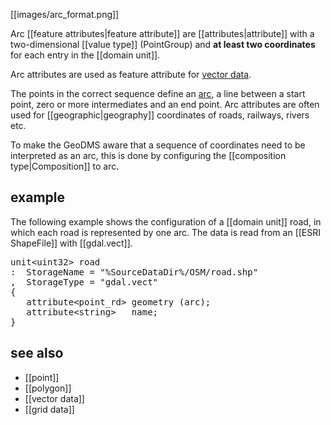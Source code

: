 [[images/arc_format.png]]

Arc [[feature attributes|feature attribute]] are [[attributes|attribute]] with a two-dimensional [[value type]] (PointGroup) and **at least two coordinates** for each entry in the [[domain unit]].

Arc attributes are used as feature attribute for [vector data](https://github.com/ObjectVision/GeoDMS/wiki/Vector-data).

The points in the correct sequence define an [arc](https://en.wikipedia.org/wiki/Arc_(geometry)), a line between a start point, zero or more intermediates and an end point. Arc attributes are often used for [[geographic|geography]] coordinates of roads, railways, rivers etc.

To make the GeoDMS aware that a sequence of coordinates need to be interpreted as an arc, this is done by configuring the [[composition type|Composition]] to arc.

## example

The following example shows the configuration of a [[domain unit]] road, in which each road is represented by one arc.
The data is read from an [[ESRI ShapeFile]] with [[gdal.vect]].

<pre>
unit&lt;uint32&gt; road
:  StorageName = "%SourceDataDir%/OSM/road.shp"
,  StorageType = "gdal.vect"
{
   attribute&lt;point_rd&gt; geometry (arc);
   attribute&lt;string&gt;   name;
}
</pre>

## see also
- [[point]]
- [[polygon]]
- [[vector data]]
- [[grid data]]

